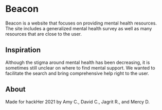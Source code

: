 # Beacon
Beacon is a website that focuses on providing mental health resources.<br>
The site includes a generalized mental health survey as well as many resources that are close to the user.

## Inspiration
Although the stigma around mental health has been decreasing, it is sometimes still unclear on where to find mental support. We wanted to facilitate the search and bring comprehensive help right to the user.

## About
Made for hackHer 2021 by Amy C., David C., Jagrit R., and Mercy D.